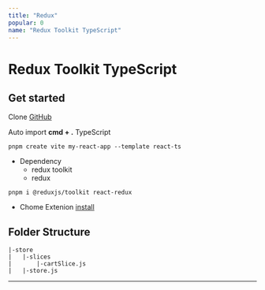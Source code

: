 ```yaml
---
title: "Redux"
popular: 0
name: "Redux Toolkit TypeScript"
---
```


# Redux Toolkit **TypeScript**

## Get started

Clone [GitHub](https://github.com/nuntipatcpe/redux-toolkit-demo-vite.git)

Auto import **cmd + .** TypeScript

```
pnpm create vite my-react-app --template react-ts
```

- Dependency
  - redux toolkit
  - redux

```
pnpm i @reduxjs/toolkit react-redux
```

- Chome Extenion [install](https://chrome.google.com/webstore/detail/redux-devtools/lmhkpmbekcpmknklioeibfkpmmfibljd?hl=th)

## Folder Structure

```
|-store
|   |-slices
|       |-cartSlice.js
|   |-store.js
```

---
